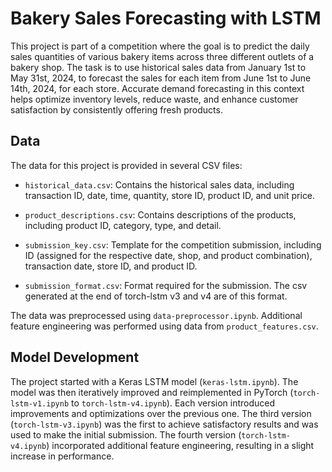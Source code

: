 # Bakery Sales Forecasting with LSTM

This project is part of a competition where the goal is to predict the daily sales quantities of various bakery items across three different outlets of a bakery shop. The task is to use historical sales data from January 1st to May 31st, 2024, to forecast the sales for each item from June 1st to June 14th, 2024, for each store. Accurate demand forecasting in this context helps optimize inventory levels, reduce waste, and enhance customer satisfaction by consistently offering fresh products.

## Data

The data for this project is provided in several CSV files:

- `historical_data.csv`: Contains the historical sales data, including transaction ID, date, time, quantity, store ID, product ID, and unit price.

- `product_descriptions.csv`: Contains descriptions of the products, including product ID, category, type, and detail.

- `submission_key.csv`: Template for the competition submission, including ID (assigned for the respective date, shop, and product combination), transaction date, store ID, and product ID.

- `submission_format.csv`: Format required for the submission. The csv generated at the end of torch-lstm v3 and v4 are of this format. 


The data was preprocessed using `data-preprocessor.ipynb`. Additional feature engineering was performed using data from `product_features.csv`.

## Model Development

The project started with a Keras LSTM model (`keras-lstm.ipynb`). The model was then iteratively improved and reimplemented in PyTorch (`torch-lstm-v1.ipynb` to `torch-lstm-v4.ipynb`). Each version introduced improvements and optimizations over the previous one. The third version (`torch-lstm-v3.ipynb`) was the first to achieve satisfactory results and was used to make the initial submission. The fourth version (`torch-lstm-v4.ipynb`) incorporated additional feature engineering, resulting in a slight increase in performance.
